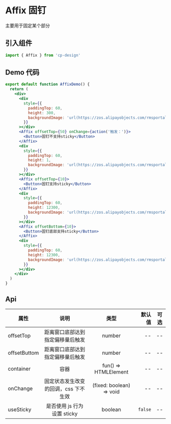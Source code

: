 # Affix 固钉

主要用于固定某个部分

## 引入组件

```jsx
import { Affix } from 'cp-design'
```

## Demo 代码

```jsx
export default function AffixDemo() {
  return (
    <div>
      <div
        style={{
          paddingTop: 60,
          height: 300,
          backgroundImage: 'url(https://zos.alipayobjects.com/rmsportal/RmjwQiJorKyobvI.jpg)'
        }}
      ></div>
      <Affix offsetTop={50} onChange={action('触发：')}>
        <Button>固钉不支持sticky</Button>
      </Affix>
      <div
        style={{
          paddingTop: 60,
          height: 1,
          backgroundImage: 'url(https://zos.alipayobjects.com/rmsportal/RmjwQiJorKyobvI.jpg)'
        }}
      ></div>
      <Affix offsetTop={10}>
        <Button>固钉支持sticky</Button>
      </Affix>
      <div
        style={{
          paddingTop: 60,
          height: 12300,
          backgroundImage: 'url(https://zos.alipayobjects.com/rmsportal/RmjwQiJorKyobvI.jpg)'
        }}
      ></div>
      <Affix offsetBottom={10}>
        <Button>固钉底部支持sticky</Button>
      </Affix>
      <div
        style={{
          paddingTop: 60,
          height: 12300,
          backgroundImage: 'url(https://zos.alipayobjects.com/rmsportal/RmjwQiJorKyobvI.jpg)'
        }}
      ></div>
    </div>
  )
}
```

## Api

| 属性         |                 说明                 |           类型           |  默认值 | 可选 |
| ------------ | :----------------------------------: | :----------------------: | ------: | :--: |
| offsetTop    |   距离窗口底部达到指定偏移量后触发   |          number          |      -- |  --  |
| offsetButtom |   距离窗口底部达到指定偏移量后触发   |          number          |      -- |  --  |
| container    |                 容器                 |   fun() => HTMLElement   |      -- |  --  |
| onChange     | 固定状态发生改变的回调，css 下不生效 | (fixed: boolean) => void |      -- |  --  |
| useSticky    |     是否使用 js 行为设置 sticky      |         boolean          | `false` |  --  |
